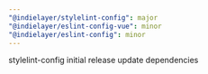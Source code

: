 ```yaml
---
"@indielayer/stylelint-config": major
"@indielayer/eslint-config-vue": minor
"@indielayer/eslint-config": minor
---
```


stylelint-config initial release
update dependencies
